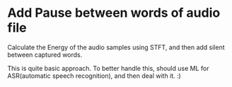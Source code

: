 # Add Pause between words of audio file

Calculate the Energy of the audio samples using STFT, and then add silent between captured words.

This is quite basic approach. To better handle this, should use ML for ASR(automatic speech recognition), and then deal with it. :)

